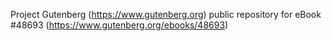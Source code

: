 Project Gutenberg (https://www.gutenberg.org) public repository for eBook #48693 (https://www.gutenberg.org/ebooks/48693)
